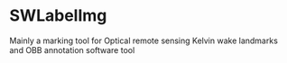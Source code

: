 # SWLabelImg
Mainly a marking tool for Optical remote sensing Kelvin wake landmarks and OBB annotation software tool
